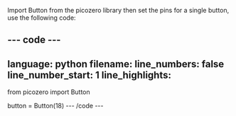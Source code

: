Import Button from the picozero library then set the pins for a single button, use the following code:

--- code ---
---
language: python
filename: 
line_numbers: false
line_number_start: 1
line_highlights: 
---
from picozero import Button

button = Button(18)
--- /code ---
